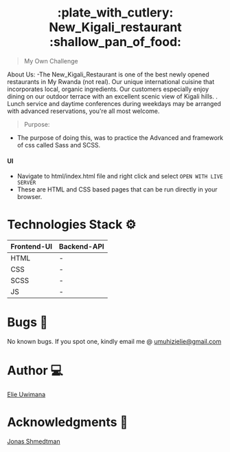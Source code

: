 

<h1 align="center"> :plate_with_cutlery: New_Kigali_restaurant :shallow_pan_of_food: </h1>

> My Own Challenge

About Us:
-The New_Kigali_Restaurant is one of the best newly opened restaurants in My Rwanda (not real). Our unique international cuisine that incorporates local, organic ingredients. Our customers especially enjoy dining on our outdoor terrace with an excellent scenic view of Kigali hills. . Lunch service and daytime conferences during weekdays may be arranged with advanced reservations, you're all most welcome.

> Purpose:
- The purpose of doing this, was to practice the Advanced and framework of css called Sass and SCSS.

#### UI
 - Navigate to html/index.html file and right click and select  `OPEN WITH LIVE SERVER`
 - These are HTML and CSS based pages that can be run directly in your browser.



# Technologies Stack :gear:
| Frontend-UI | Backend-API    |
| ---------   | -----------    |
| HTML        |     -          |
| CSS         |     -          |
| SCSS        |     -          |
| JS          |     -          |


# Bugs :bug:
No known bugs.
If you spot one, kindly email me @ umuhizielie@gmail.com
# Author :computer:

 [Elie Uwimana](https://github.com/UwimanaMuhiziElie)

# Acknowledgments :bow:
[Jonas Shmedtman](https://www.udemy.com)
